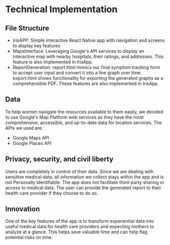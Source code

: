 # Technical Implementation

## File Structure
- IrisAPP: Simple interactive React Native app with navigation and screens to display key features
- MapsInterface: Leveraging Google's API services to display an interactive map with nearby hospitals, their ratings, and addresses. This feature is also implemented in IrisApp.
- ReportGeneration: report.html mimics our final symptom tracking form to accept user input and convert it into a line graph over time. export.html shows functionality for exporting the generated graphs as a comprehensible PDF. These features are also implemented in IrisApp.

## Data
To help women navigate the resources available to them easily, we decided to use Google's Map Platform web services as they have the most comprehensive, accessible, and up-to-date data for location services. The APIs we used are:
- Google Maps API
- Google Places API


## Privacy, security, and civil liberty 
Users are completely in control of their data. Since we are dealing with sensitive medical data, all information we collect stays within the app and is not Personally Identifiable. The app does not facilitate third-party sharing or access to medical data. The user can provide the generated report to their health care provider if they choose to do so.

## Innovation 
One of the key features of the app is to transform experiential data into useful medical data for health care providers and expecting mothers to analyze at a glance. This helps save valuable time and can help flag potential risks on time. 
